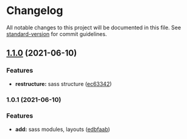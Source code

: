 # Changelog

All notable changes to this project will be documented in this file. See [standard-version](https://github.com/conventional-changelog/standard-version) for commit guidelines.

## [1.1.0](https://github.com/curious-33/gulp/compare/v1.0.1...v1.1.0) (2021-06-10)


### Features

* **restructure:** sass structure ([ec63342](https://github.com/curious-33/gulp/commit/ec633421f219c532b79b407b8a1c9e9b235adc3b))

### 1.0.1 (2021-06-10)


### Features

* **add:** sass modules, layouts ([edbfaab](https://github.com/curious-33/gulp/commit/edbfaab9d69ae7541d9f8720b68aedb539ed708d))

